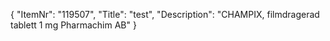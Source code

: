 {
  "ItemNr": "119507",
  "Title": "test",
  "Description": "CHAMPIX, filmdragerad tablett 1 mg Pharmachim AB"
}